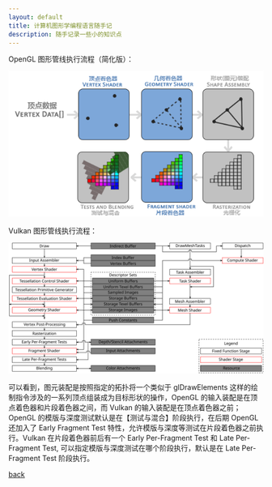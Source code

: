 ```yaml
---
layout: default
title: 计算机图形学编程语言随手记
description: 随手记录一些小的知识点
---
```


OpenGL 图形管线执行流程（简化版）：

<p align="center">
  <img src="../../images/GraphicPipeline-OpenGL.png">
</p>

Vulkan 图形管线执行流程：

<p align="center">
  <img src="../../images/GraphicPipeline-Vulkan.svg">
</p>

可以看到，图元装配是按照指定的拓扑将一个类似于 glDrawElements 这样的绘制指令涉及的一系列顶点组装成为目标形状的操作，OpenGL 的输入装配是在顶点着色器和片段着色器之间，而 Vulkan 的输入装配是在顶点着色器之前；OpenGL 的模版与深度测试默认是在【测试与混合】阶段执行，在后期 OpenGL 还加入了 Early Fragment Test 特性，允许模版与深度等测试在片段着色器之前执行。Vulkan 在片段着色器前后有一个 Early Per-Fragment Test 和 Late Per-Fragment Test, 可以指定模版与深度测试在哪个阶段执行，默认是在 Late Per-Fragment Test 阶段执行。

[back](./)